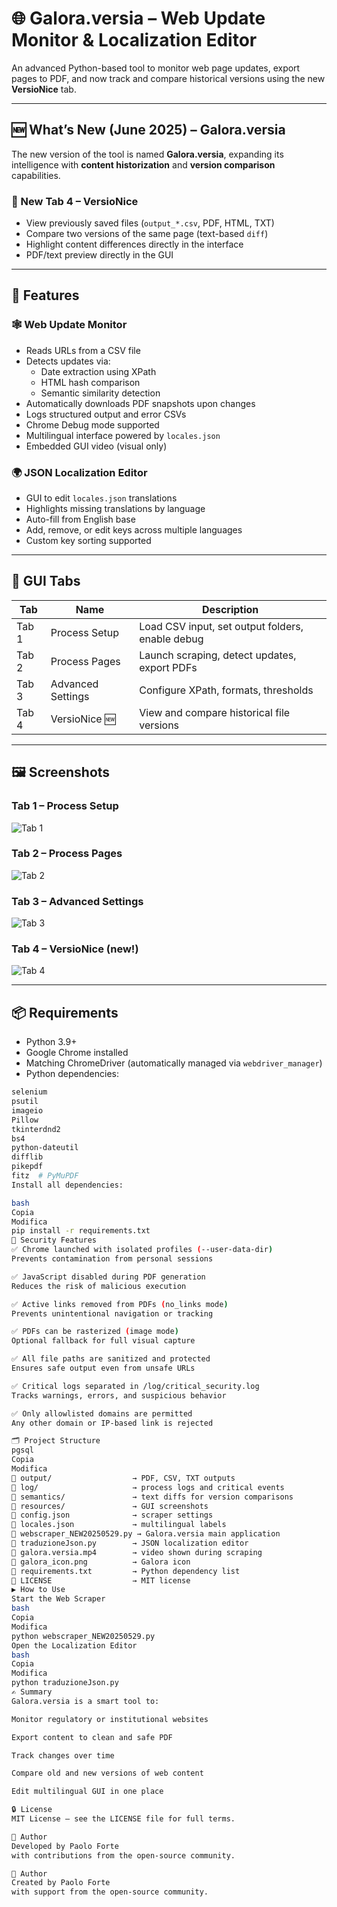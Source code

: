 # 🌐 Galora.versia – Web Update Monitor & Localization Editor

An advanced Python-based tool to monitor web page updates, export pages to PDF, and now track and compare historical versions using the new **VersioNice** tab.

---

## 🆕 What’s New (June 2025) – Galora.versia

The new version of the tool is named **Galora.versia**, expanding its intelligence with **content historization** and **version comparison** capabilities.

### 🔄 New Tab 4 – VersioNice

- View previously saved files (`output_*.csv`, PDF, HTML, TXT)
- Compare two versions of the same page (text-based `diff`)
- Highlight content differences directly in the interface
- PDF/text preview directly in the GUI

---

## 🔧 Features

### 🕸 Web Update Monitor

- Reads URLs from a CSV file
- Detects updates via:
  - Date extraction using XPath
  - HTML hash comparison
  - Semantic similarity detection
- Automatically downloads PDF snapshots upon changes
- Logs structured output and error CSVs
- Chrome Debug mode supported
- Multilingual interface powered by `locales.json`
- Embedded GUI video (visual only)

### 🌍 JSON Localization Editor

- GUI to edit `locales.json` translations
- Highlights missing translations by language
- Auto-fill from English base
- Add, remove, or edit keys across multiple languages
- Custom key sorting supported

---

## 🧩 GUI Tabs

| Tab   | Name               | Description                                       |
|--------|--------------------|---------------------------------------------------|
| Tab 1 | Process Setup       | Load CSV input, set output folders, enable debug |
| Tab 2 | Process Pages       | Launch scraping, detect updates, export PDFs     |
| Tab 3 | Advanced Settings   | Configure XPath, formats, thresholds             |
| Tab 4 | VersioNice 🆕        | View and compare historical file versions        |

---

## 🖼️ Screenshots

### Tab 1 – Process Setup  
![Tab 1](resources/tab1_process_setup.png)

### Tab 2 – Process Pages  
![Tab 2](resources/tab2_process_pages.png)

### Tab 3 – Advanced Settings  
![Tab 3](resources/tab3_advanced_settings.png)

### Tab 4 – VersioNice (new!)  
![Tab 4](resources/tab4_versionice.png)

---

## 📦 Requirements

- Python 3.9+
- Google Chrome installed
- Matching ChromeDriver (automatically managed via `webdriver_manager`)
- Python dependencies:

```bash
selenium
psutil
imageio
Pillow
tkinterdnd2
bs4
python-dateutil
difflib
pikepdf
fitz  # PyMuPDF
Install all dependencies:

bash
Copia
Modifica
pip install -r requirements.txt
🔐 Security Features
✅ Chrome launched with isolated profiles (--user-data-dir)
Prevents contamination from personal sessions

✅ JavaScript disabled during PDF generation
Reduces the risk of malicious execution

✅ Active links removed from PDFs (no_links mode)
Prevents unintentional navigation or tracking

✅ PDFs can be rasterized (image mode)
Optional fallback for full visual capture

✅ All file paths are sanitized and protected
Ensures safe output even from unsafe URLs

✅ Critical logs separated in /log/critical_security.log
Tracks warnings, errors, and suspicious behavior

✅ Only allowlisted domains are permitted
Any other domain or IP-based link is rejected

🗂️ Project Structure
pgsql
Copia
Modifica
📁 output/                  → PDF, CSV, TXT outputs
📁 log/                     → process logs and critical events
📁 semantics/               → text diffs for version comparisons
📁 resources/               → GUI screenshots
📄 config.json              → scraper settings
📄 locales.json             → multilingual labels
📄 webscraper_NEW20250529.py → Galora.versia main application
📄 traduzioneJson.py        → JSON localization editor
📄 galora.versia.mp4        → video shown during scraping
📄 galora_icon.png          → Galora icon
📄 requirements.txt         → Python dependency list
📄 LICENSE                  → MIT license
▶️ How to Use
Start the Web Scraper
bash
Copia
Modifica
python webscraper_NEW20250529.py
Open the Localization Editor
bash
Copia
Modifica
python traduzioneJson.py
✍️ Summary
Galora.versia is a smart tool to:

Monitor regulatory or institutional websites

Export content to clean and safe PDF

Track changes over time

Compare old and new versions of web content

Edit multilingual GUI in one place

🔒 License
MIT License – see the LICENSE file for full terms.

👤 Author
Developed by Paolo Forte
with contributions from the open-source community.

👤 Author
Created by Paolo Forte
with support from the open-source community.
